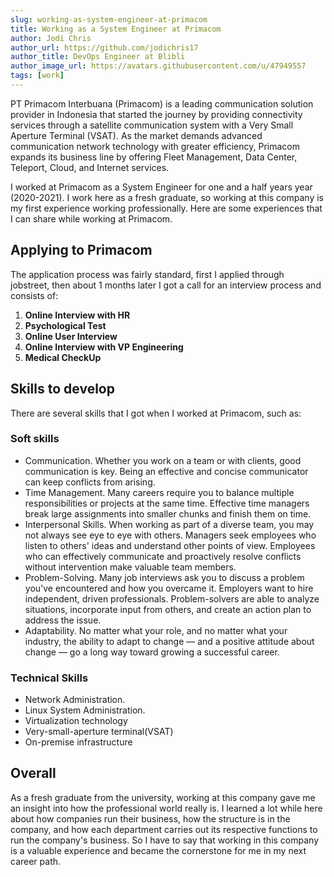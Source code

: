 ```yaml
---
slug: working-as-system-engineer-at-primacom
title: Working as a System Engineer at Primacom
author: Jodi Chris
author_url: https://github.com/jodichris17
author_title: DevOps Engineer at Blibli
author_image_url: https://avatars.githubusercontent.com/u/47949557
tags: [work]
---
```


PT Primacom Interbuana (Primacom) is a leading communication solution provider in Indonesia that started the journey by providing connectivity services through a satellite communication system with a Very Small Aperture Terminal (VSAT). As the market demands advanced communication network technology with greater efficiency, Primacom expands its business line by offering Fleet Management, Data Center, Teleport, Cloud, and Internet services.

<!--truncate-->

I worked at Primacom as a System Engineer for one and a half years year (2020-2021). I work here as a fresh graduate, so working at this company is my first experience working professionally. Here are some experiences that I can share while working at Primacom.
## Applying to Primacom

The application process was fairly standard, first I applied through jobstreet, then about 1 months later I got a call for an interview process and consists of:
1. **Online Interview with HR**
2. **Psychological Test**
3. **Online User Interview**
4. **Online Interview with VP Engineering**
5. **Medical CheckUp**

## Skills to develop
There are several skills that I got when I worked at Primacom, such as:
### Soft skills
- Communication. Whether you work on a team or with clients, good communication is key. Being an effective and concise communicator can keep conflicts from arising.
- Time Management. Many careers require you to balance multiple responsibilities or projects at the same time. Effective time managers break large assignments into smaller chunks and finish them on time.
- Interpersonal Skills. When working as part of a diverse team, you may not always see eye to eye with others. Managers seek employees who listen to others' ideas and understand other points of view. Employees who can effectively communicate and proactively resolve conflicts without intervention make valuable team members.
- Problem-Solving. Many job interviews ask you to discuss a problem you've encountered and how you overcame it. Employers want to hire independent, driven professionals. Problem-solvers are able to analyze situations, incorporate input from others, and create an action plan to address the issue.
- Adaptability. No matter what your role, and no matter what your industry, the ability to adapt to change — and a positive attitude about change — go a long way toward growing a successful career.
### Technical Skills
- Network Administration.
- Linux System Administration. 
- Virtualization technology
- Very-small-aperture terminal(VSAT)
- On-premise infrastructure
## Overall

As a fresh graduate from the university, working at this company gave me an insight into how the professional world really is. I learned a lot while here about how companies run their business, how the structure is in the company, and how each department carries out its respective functions to run the company's business. So I have to say that working in this company is a valuable experience and became the cornerstone for me in my next career path.